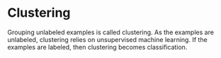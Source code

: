 # Clustering
Grouping unlabeled examples is called clustering. As the examples are unlabeled, clustering relies on unsupervised machine learning. If the examples are labeled, then clustering becomes classification.

